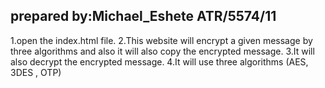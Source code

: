 ## prepared by:Michael_Eshete ATR/5574/11
1.open the index.html file.
2.This website will encrypt a given message by three algorithms and also it will also copy the encrypted message. 
3.It will also decrypt the encrypted message.
4.It will use three algorithms (AES, 3DES , OTP)
